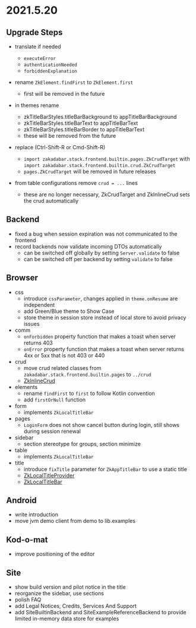 # 2021.5.20

## Upgrade Steps

* translate if needed
  * `executeError`
  * `authenticationNeeded`
  * `forbiddenExplanation`
  
* rename `ZkElement.findFirst` to `ZkElement.first`
  * first will be removed in the future
  
* in themes rename
    * zkTitleBarStyles.titleBarBackground to appTitleBarBackground
    * zkTitleBarStyles.titleBarText to appTitleBarText
    * zkTitleBarStyles.titleBarBorder to appTitleBarText
    * these will be removed from the future

* replace (Ctrl-Shift-R or Cmd-Shift-R)
  * `import zakadabar.stack.frontend.builtin.pages.ZkCrudTarget` with `import zakadabar.stack.frontend.builtin.crud.ZkCrudTarget`
  * `pages.ZkCrudTarget` will be removed in future releases
  
* from table configurations remove `crud = ...` lines
    * these are no longer necessary, ZkCrudTarget and ZkInlineCrud sets the crud automatically

## Backend

* fixed a bug when session expiration was not communicated to the frontend
* record backends now validate incoming DTOs automatically
    * can be switched off globally by setting `Server.validate` to false
    * can be switched off per backend by setting `validate` to false

## Browser

* css
  * introduce `cssParameter`, changes applied in `theme.onResume` are independent
  * add Green/Blue theme to Show Case
  * store theme in session store instead of local store to avoid privacy issues
* comm
    * `onForbidden` property function that makes a toast when server returns 403
    * `onError` property function that makes a toast when server returns 4xx or 5xx that is not 403 or 440
* crud
    * move crud related classes from `zakadabar.stack.frontend.builtin.pages` to `../crud`
    * [ZkInlineCrud](/core/core/src/jsMain/kotlin/zakadabar/stack/frontend/builtin/crud/ZkInlineCrud.kt)
* elements
  * rename `findFirst` to `first` to follow Kotlin convention
  * add `firstOrNull` function
* form
  * implements `ZkLocalTitleBar`
* pages
  * `LoginForm` does not show cancel button during login, still shows during session renewal
* sidebar
    * section stereotype for groups, section minimize
* table
  * implements `ZkLocalTitleBar`
* title
  * introduce `fixTitle` parameter for `ZkAppTitleBar` to use a static title
  * [ZkLocalTitleProvider](/core/core/src/jsMain/kotlin/zakadabar/stack/frontend/builtin/titlebar/ZkLocalTitleProvider.kt)
  * [ZkLocalTitleBar](/core/core/src/jsMain/kotlin/zakadabar/stack/frontend/builtin/titlebar/ZkLocalTitleBar.kt)
  
## Android

* write introduction
* move jvm demo client from demo to lib.examples

## Kod-o-mat

* improve positioning of the editor

## Site

* show build version and pilot notice in the title
* reorganize the sidebar, use sections
* polish FAQ
* add Legal Notices, Credits, Services And Support
* add SiteBuiltinBackend and SiteExampleReferenceBackend to provide limited in-memory data store for examples
